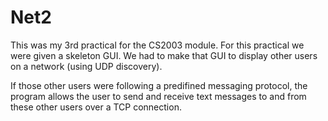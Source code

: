 # Net2

This was my 3rd practical for the CS2003 module. For this practical we were given a skeleton GUI. We had to make that GUI to display other users on a network (using UDP discovery). 

If those other users were following a predifined messaging protocol, the program allows the user to send and receive text messages to and from these other users over a TCP connection.

